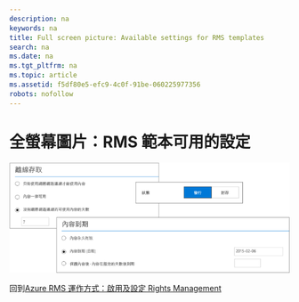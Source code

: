 ```yaml
---
description: na
keywords: na
title: Full screen picture: Available settings for RMS templates
search: na
ms.date: na
ms.tgt_pltfrm: na
ms.topic: article
ms.assetid: f5df80e5-efc9-4c0f-91be-060225977356
robots: nofollow
---
```

# 全螢幕圖片：RMS 範本可用的設定
![](../Image/AzRMS_TemplatesSettings.png)

回到[Azure RMS 運作方式：啟用及設定 Rights Management](http://technet.microsoft.com/library/jj585026.aspx)


